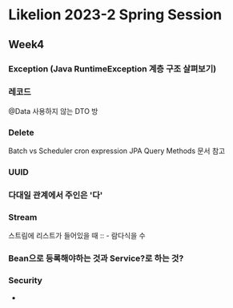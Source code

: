 # Likelion 2023-2 Spring Session

## Week4

### Exception (Java RuntimeException 계층 구조 살펴보기)

### 레코드
@Data 사용하지 않는 DTO 방

### Delete
Batch vs Scheduler
cron expression
JPA Query Methods 문서 참고

### UUID

### 다대일 관계에서 주인은 '다'

### Stream
스트림에 리스트가 들어있을 때 :: - 람다식을 수

### Bean으로 등록해야하는 것과 Service?로 하는 것?

### Security
- 

